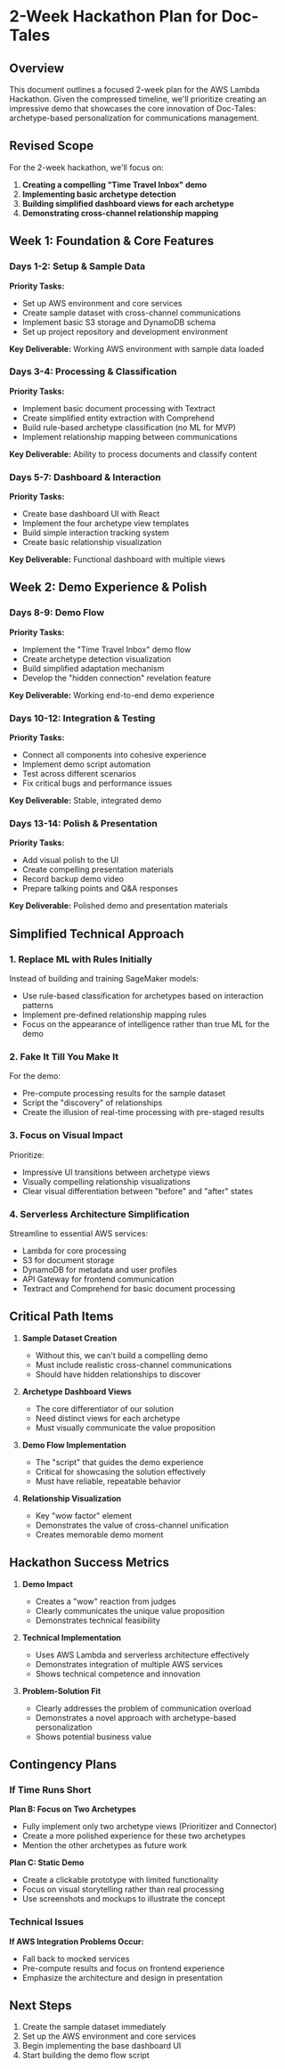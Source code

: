 # 2-Week Hackathon Plan for Doc-Tales

## Overview

This document outlines a focused 2-week plan for the AWS Lambda Hackathon. Given the compressed timeline, we'll prioritize creating an impressive demo that showcases the core innovation of Doc-Tales: archetype-based personalization for communications management.

## Revised Scope

For the 2-week hackathon, we'll focus on:

1. **Creating a compelling "Time Travel Inbox" demo**
2. **Implementing basic archetype detection**
3. **Building simplified dashboard views for each archetype**
4. **Demonstrating cross-channel relationship mapping**

## Week 1: Foundation & Core Features

### Days 1-2: Setup & Sample Data

**Priority Tasks:**
- Set up AWS environment and core services
- Create sample dataset with cross-channel communications
- Implement basic S3 storage and DynamoDB schema
- Set up project repository and development environment

**Key Deliverable:** Working AWS environment with sample data loaded

### Days 3-4: Processing & Classification

**Priority Tasks:**
- Implement basic document processing with Textract
- Create simplified entity extraction with Comprehend
- Build rule-based archetype classification (no ML for MVP)
- Implement relationship mapping between communications

**Key Deliverable:** Ability to process documents and classify content

### Days 5-7: Dashboard & Interaction

**Priority Tasks:**
- Create base dashboard UI with React
- Implement the four archetype view templates
- Build simple interaction tracking system
- Create basic relationship visualization

**Key Deliverable:** Functional dashboard with multiple views

## Week 2: Demo Experience & Polish

### Days 8-9: Demo Flow

**Priority Tasks:**
- Implement the "Time Travel Inbox" demo flow
- Create archetype detection visualization
- Build simplified adaptation mechanism
- Develop the "hidden connection" revelation feature

**Key Deliverable:** Working end-to-end demo experience

### Days 10-12: Integration & Testing

**Priority Tasks:**
- Connect all components into cohesive experience
- Implement demo script automation
- Test across different scenarios
- Fix critical bugs and performance issues

**Key Deliverable:** Stable, integrated demo

### Days 13-14: Polish & Presentation

**Priority Tasks:**
- Add visual polish to the UI
- Create compelling presentation materials
- Record backup demo video
- Prepare talking points and Q&A responses

**Key Deliverable:** Polished demo and presentation materials

## Simplified Technical Approach

### 1. Replace ML with Rules Initially

Instead of building and training SageMaker models:
- Use rule-based classification for archetypes based on interaction patterns
- Implement pre-defined relationship mapping rules
- Focus on the appearance of intelligence rather than true ML for the demo

### 2. Fake It Till You Make It

For the demo:
- Pre-compute processing results for the sample dataset
- Script the "discovery" of relationships
- Create the illusion of real-time processing with pre-staged results

### 3. Focus on Visual Impact

Prioritize:
- Impressive UI transitions between archetype views
- Visually compelling relationship visualizations
- Clear visual differentiation between "before" and "after" states

### 4. Serverless Architecture Simplification

Streamline to essential AWS services:
- Lambda for core processing
- S3 for document storage
- DynamoDB for metadata and user profiles
- API Gateway for frontend communication
- Textract and Comprehend for basic document processing

## Critical Path Items

1. **Sample Dataset Creation**
   - Without this, we can't build a compelling demo
   - Must include realistic cross-channel communications
   - Should have hidden relationships to discover

2. **Archetype Dashboard Views**
   - The core differentiator of our solution
   - Need distinct views for each archetype
   - Must visually communicate the value proposition

3. **Demo Flow Implementation**
   - The "script" that guides the demo experience
   - Critical for showcasing the solution effectively
   - Must have reliable, repeatable behavior

4. **Relationship Visualization**
   - Key "wow factor" element
   - Demonstrates the value of cross-channel unification
   - Creates memorable demo moment

## Hackathon Success Metrics

1. **Demo Impact**
   - Creates a "wow" reaction from judges
   - Clearly communicates the unique value proposition
   - Demonstrates technical feasibility

2. **Technical Implementation**
   - Uses AWS Lambda and serverless architecture effectively
   - Demonstrates integration of multiple AWS services
   - Shows technical competence and innovation

3. **Problem-Solution Fit**
   - Clearly addresses the problem of communication overload
   - Demonstrates a novel approach with archetype-based personalization
   - Shows potential business value

## Contingency Plans

### If Time Runs Short

**Plan B: Focus on Two Archetypes**
- Fully implement only two archetype views (Prioritizer and Connector)
- Create a more polished experience for these two archetypes
- Mention the other archetypes as future work

**Plan C: Static Demo**
- Create a clickable prototype with limited functionality
- Focus on visual storytelling rather than real processing
- Use screenshots and mockups to illustrate the concept

### Technical Issues

**If AWS Integration Problems Occur:**
- Fall back to mocked services
- Pre-compute results and focus on frontend experience
- Emphasize the architecture and design in presentation

## Next Steps

1. Create the sample dataset immediately
2. Set up the AWS environment and core services
3. Begin implementing the base dashboard UI
4. Start building the demo flow script
